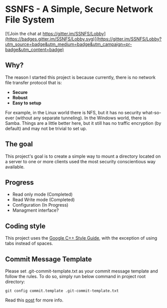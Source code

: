 # SSNFS - A Simple, Secure Network File System

[![Join the chat at https://gitter.im/SSNFS/Lobby](https://badges.gitter.im/SSNFS/Lobby.svg)](https://gitter.im/SSNFS/Lobby?utm_source=badge&utm_medium=badge&utm_campaign=pr-badge&utm_content=badge)

## Why?
The reason I started this project is because currently, there is no network file transfer protocol that is:
 * **Secure**
 * **Robust**
 * **Easy to setup**
 
 For example, in the Linux world there is NFS, but it has no security what-so-ever (without any separate tunneling). In the Windows world, there is Samba. Things are a little better here, but it still has no traffic encryption (by default) and may not be trivial to set up.
 
 ## The goal 
 
This project's goal is to create a simple way to mount a directory located on a server to one or more clients used the most security conscientious way available.

## Progress

 * Read only mode (Completed) 
 * Read Write mode (Completed) 
 * Configuration (In Progress)
 * Managment interface?

## Coding style
This project uses the [Google C++ Style Guide](https://google.github.io/styleguide/cppguide.html), with the exception of using tabs instead of spaces.

## Commit Message Template
Please set .git-commit-template.txt as your commit message template and follow the rules.
To do so, simply run below command in project root directory:

`git config commit.template .git-commit-template.txt`

Read this [post](https://chris.beams.io/posts/git-commit/) for more info.
